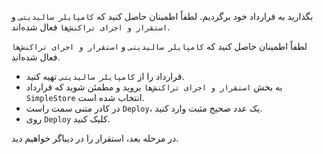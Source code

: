 بگذارید به قرارداد خود برگردیم.
لطفاً اطمینان حاصل کنید که `کامپایلر سالیدیتی` و `استقرار و اجرای تراکنش‌ها` فعال شده‌اند.

لطفاً اطمینان حاصل کنید که `کامپایلر سالیدیتی` و `استقرار و اجرای تراکنش‌ها` فعال شده‌اند.

- قرارداد را از `کامپایلر سالیدیتی` تهیه کنید.
- به بخش `استقرار و اجرای تراکنش‌ها` بروید و مطمئن شوید که قرارداد `SimpleStore` انتخاب شده است.
- در کادر متنی سمت راست `Deploy`، یک عدد صحیح مثبت وارد کنید.
- روی `Deploy` کلیک کنید.

در مرحله بعد، استقرار را در دیباگر خواهیم دید.
